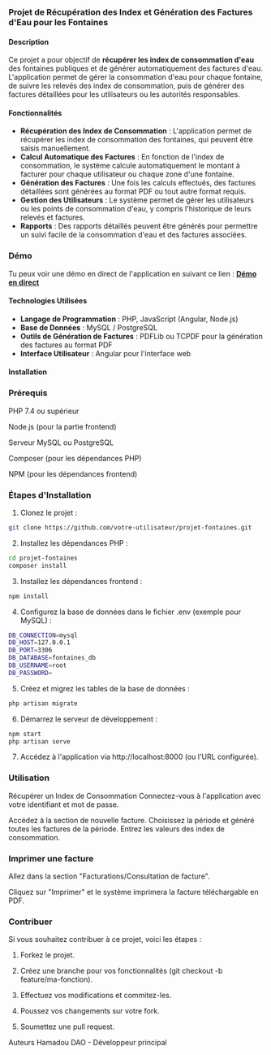 ### Projet de Récupération des Index et Génération des Factures d'Eau pour les Fontaines
#### Description
Ce projet a pour objectif de  **récupérer les index de consommation d'eau** des fontaines publiques et de générer automatiquement des factures d'eau. L'application permet de gérer la consommation d'eau pour chaque fontaine, de suivre les relevés des index de consommation, puis de générer des factures détaillées pour les utilisateurs ou les autorités responsables.
#### Fonctionnalités
- **Récupération des Index de Consommation** : L'application permet de récupérer les index de consommation des fontaines, qui peuvent être saisis manuellement.
- **Calcul Automatique des Factures** : En fonction de l'index de consommation, le système calcule automatiquement le montant à facturer pour chaque utilisateur ou chaque zone d'une fontaine.
- **Génération des Factures** : Une fois les calculs effectués, des factures détaillées sont générées au format PDF ou tout autre format requis.
- **Gestion des Utilisateurs** : Le système permet de gérer les utilisateurs ou les points de consommation d'eau, y compris l'historique de leurs relevés et factures.
- **Rapports** : Des rapports détaillés peuvent être générés pour permettre un suivi facile de la consommation d'eau et des factures associées.

### Démo
Tu peux voir une démo en direct de l'application en suivant ce lien :
[**Démo en direct**](http://geschool.ddns.net/facture-eau)

#### Technologies Utilisées
- **Langage de Programmation** : PHP, JavaScript (Angular, Node.js)
- **Base de Données** : MySQL / PostgreSQL
- **Outils de Génération de Factures** : PDFLib ou TCPDF pour la génération des factures au format PDF
- **Interface Utilisateur** : Angular pour l'interface web

#### Installation
### Prérequis
PHP 7.4 ou supérieur

Node.js (pour la partie frontend)

Serveur MySQL ou PostgreSQL

Composer (pour les dépendances PHP)

NPM (pour les dépendances frontend)

### Étapes d'Installation
1. Clonez le projet :
```bash
git clone https://github.com/votre-utilisateur/projet-fontaines.git
```
2. Installez les dépendances PHP :
```bash
cd projet-fontaines
composer install
```
3. Installez les dépendances frontend :
```bash
npm install
```
4. Configurez la base de données dans le fichier .env (exemple pour MySQL) :
```bash
DB_CONNECTION=mysql
DB_HOST=127.0.0.1
DB_PORT=3306
DB_DATABASE=fontaines_db
DB_USERNAME=root
DB_PASSWORD=
```
5. Créez et migrez les tables de la base de données :
```bash
php artisan migrate
```
6. Démarrez le serveur de développement :
```bash
npm start
php artisan serve
```
7. Accédez à l'application via http://localhost:8000 (ou l'URL configurée).

### Utilisation
Récupérer un Index de Consommation
Connectez-vous à l'application avec votre identifiant et mot de passe.

Accédez à la section de nouvelle facture.
Choisissez la période et généré toutes les factures de la période.
Entrez les valeurs des index de consommation.

### Imprimer une facture
Allez dans la section "Facturations/Consultation de facture".

Cliquez sur "Imprimer" et le système imprimera la facture téléchargable en PDF. 

### Contribuer
Si vous souhaitez contribuer à ce projet, voici les étapes :

1. Forkez le projet.

2. Créez une branche pour vos fonctionnalités (git checkout -b feature/ma-fonction).

3. Effectuez vos modifications et commitez-les.

4. Poussez vos changements sur votre fork.

5. Soumettez une pull request.

Auteurs
Hamadou DAO - Développeur principal
